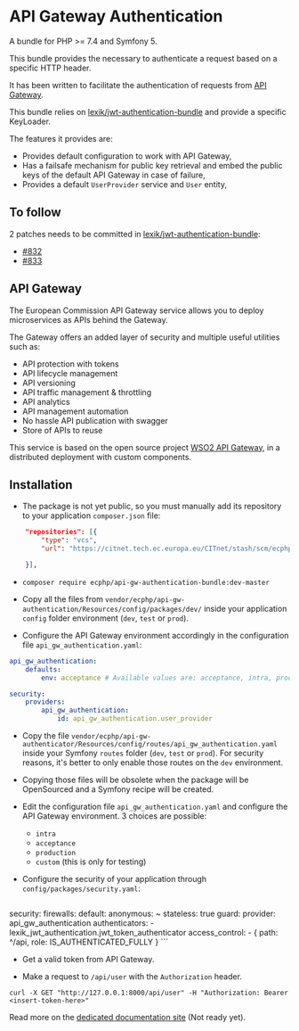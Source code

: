 # API Gateway Authentication

A bundle for PHP >= 7.4 and Symfony 5.

This bundle provides the necessary to authenticate a request based on a specific HTTP header.

It has been written to facilitate the authentication of requests from [API Gateway][http wso2 documentation].

This bundle relies on [lexik/jwt-authentication-bundle][http lexik/jwt-authentication-bundle]
and provide a specific KeyLoader.

The features it provides are:

- Provides default configuration to work with API Gateway,
- Has a failsafe mechanism for public key retrieval and embed the public keys of the default API Gateway in case of failure,
- Provides a default `UserProvider` service and `User` entity,

## To follow

2 patches needs to be committed in [lexik/jwt-authentication-bundle][http lexik/jwt-authentication-bundle]:

- [#832](https://github.com/lexik/LexikJWTAuthenticationBundle/pull/832)
- [#833](https://github.com/lexik/LexikJWTAuthenticationBundle/pull/833)

## API Gateway

The European Commission API Gateway service allows you to deploy microservices as APIs behind the Gateway.

The Gateway offers an added layer of security and multiple useful utilities such as:

- API protection with tokens
- API lifecycle management
- API versioning
- API traffic management & throttling
- API analytics
- API management automation
- No hassle API publication with swagger
- Store of APIs to reuse

This service is based on the open source project [WSO2 API Gateway][http wso2 website], in a distributed deployment with custom components.

## Installation

- The package is not yet public, so you must manually add its repository to your application `composer.json` file:

```json
    "repositories": [{
        "type": "vcs",
        "url": "https://citnet.tech.ec.europa.eu/CITnet/stash/scm/ecphp/api-gw-authenticator.git"

    }],
```

- `composer require ecphp/api-gw-authentication-bundle:dev-master`

- Copy all the files from `vendor/ecphp/api-gw-authentication/Resources/config/packages/dev/` inside your application `config` folder environment (`dev`, `test` or `prod`).

- Configure the API Gateway environment accordingly in the configuration file `api_gw_authentication.yaml`:

```yaml
api_gw_authentication:
    defaults:
        env: acceptance # Available values are: acceptance, intra, production

security:
    providers:
        api_gw_authentication:
            id: api_gw_authentication.user_provider
```

- Copy the file `vendor/ecphp/api-gw-authenticator/Resources/config/routes/api_gw_authentication.yaml` inside your Symfony `routes` folder (`dev`, `test` or `prod`). For security reasons, it's better to only enable those routes on the `dev` environment.

- Copying those files will be obsolete when the package will be OpenSourced and a Symfony recipe will be created.

- Edit the configuration file `api_gw_authentication.yaml` and configure the API Gateway environment.
  3 choices are possible:
  - `intra`
  - `acceptance`
  - `production`
  - `custom` (this is only for testing)

- Configure the security of your application through `config/packages/security.yaml`:

    ```yaml
security:
    firewalls:
        default:
            anonymous: ~
            stateless: true
            guard:
                provider: api_gw_authentication
                authenticators:
                    - lexik_jwt_authentication.jwt_token_authenticator
    access_control:
        - { path: ^/api, role: IS_AUTHENTICATED_FULLY }
    ```

- Get a valid token from API Gateway.

- Make a request to `/api/user` with the `Authorization` header.

```shell
curl -X GET "http://127.0.0.1:8000/api/user" -H "Authorization: Bearer <insert-token-here>"
```

Read more on the [dedicated documentation site][http readthedocs] (Not ready yet).

[http wso2 documentation]: https://docs.wso2.com/display/AM260/
[http wso2 website]: https://wso2.com/
[http lexik/jwt-authentication-bundle]: https://github.com/lexik/LexikJWTAuthenticationBundle
[http readthedocs]: https://ecphp-api-gw-authentication-bundle.readthedocs.io/
